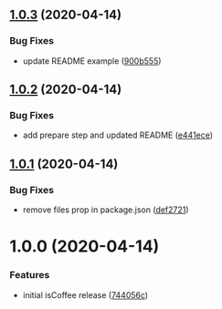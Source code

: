 ## [1.0.3](https://github.com/kalebdf/is-coffee/compare/v1.0.2...v1.0.3) (2020-04-14)


### Bug Fixes

* update README example ([900b555](https://github.com/kalebdf/is-coffee/commit/900b5551284ac7f3f6525bbba6336546daa0d0be))

## [1.0.2](https://github.com/kalebdf/is-coffee/compare/v1.0.1...v1.0.2) (2020-04-14)


### Bug Fixes

* add prepare step and updated README ([e441ece](https://github.com/kalebdf/is-coffee/commit/e441ece82a7077c5211dbb638e1b10e4a427ebf3))

## [1.0.1](https://github.com/kalebdf/is-coffee/compare/v1.0.0...v1.0.1) (2020-04-14)


### Bug Fixes

* remove files prop in package.json ([def2721](https://github.com/kalebdf/is-coffee/commit/def2721c58ab6cf047b57917659ab3a794459172))

# 1.0.0 (2020-04-14)


### Features

* initial isCoffee release ([744056c](https://github.com/kalebdf/is-coffee/commit/744056ce457729a182002d05c1c062dd23710bc0))
